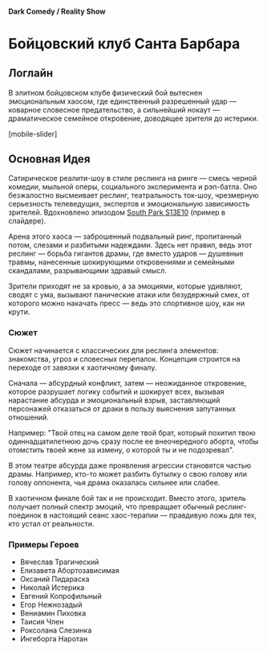 #### Dark Comedy / Reality Show

# Бойцовский клуб Санта Барбара

## Логлайн

В элитном бойцовском клубе физический бой вытеснен эмоциональным хаосом, где единственный разрешенный удар — коварное словесное предательство, а сильнейший нокаут — драматическое семейное откровение, доводящее зрителя до истерики.

[mobile-slider]

## Основная Идея

Сатирическое реалити-шоу в стиле реслинга на ринге — смесь черной комедии, мыльной оперы, социального эксперимента и рэп-батла. Оно безжалостно высмеивает реслинг, театральность ток-шоу, чрезмерную серьезность телеведущих, экспертов и эмоциональную зависимость зрителей. Вдохновлено эпизодом [South Park S13E10](https://www.imdb.com/title/tt1532990/) (пример в слайдере).

Арена этого хаоса — заброшенный подвальный ринг, пропитанный потом, слезами и разбитыми надеждами. Здесь нет правил, ведь этот реслинг — борьба гигантов драмы, где вместо ударов — душевные травмы, нанесенные шокирующими откровениями и семейными скандалами, разрывающими здравый смысл.

Зрители приходят не за кровью, а за эмоциями, которые удивляют, сводят с ума, вызывают панические атаки или безудержный смех, от которого можно накачать пресс — ведь это спортивное шоу, как ни крути.

### Сюжет

Сюжет начинается с классических для реслинга элементов: знакомства, угроз и словесных перепалок. Концепция строится на переходе от завязки к хаотичному финалу.

Сначала — абсурдный конфликт, затем — неожиданное откровение, которое разрушает логику событий и шокирует всех, вызывая нарастание абсурда и эмоциональный взрыв, заставляющий персонажей отказаться от драки в пользу выяснения запутанных отношений.

Например: "Твой отец на самом деле твой брат, который похитил твою одиннадцатилетнюю дочь сразу после ее внеочередного аборта, чтобы отомстить твоей жене за измену, о которой ты и не подозревал".

В этом театре абсурда даже проявления агрессии становятся частью драмы. Например, кто-то может разбить бутылку о свою голову или голову оппонента, чья драма оказалась сильнее или слабее.

В хаотичном финале бой так и не происходит. Вместо этого, зритель получает полный спектр эмоций, что превращает обычный реслинг-поединок в настоящий сеанс хаос-терапии — правдивую ложь для тех, кто устал от реальности.

### Примеры Героев

- Вячеслав Трагический
- Елизавета Абортозависимая
- Оксаний Пидараска
- Николай Истерика
- Евгений Копрофильный
- Егор Нежнозадый
- Вениамин Пиховка
- Таисия Член
- Роксолана Слезинка
- Ингеборга Наротан